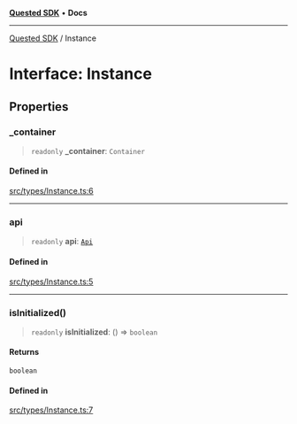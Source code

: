 [**Quested SDK**](../README.md) • **Docs**

***

[Quested SDK](../README.md) / Instance

# Interface: Instance

## Properties

### \_container

> `readonly` **\_container**: `Container`

#### Defined in

[src/types/Instance.ts:6](https://github.com/Quested-io/QuestedSDK/blob/3ff90c0a0f9090e518d0fc8b569b6bd9c3728f32/src/types/Instance.ts#L6)

***

### api

> `readonly` **api**: [`Api`](Api.md)

#### Defined in

[src/types/Instance.ts:5](https://github.com/Quested-io/QuestedSDK/blob/3ff90c0a0f9090e518d0fc8b569b6bd9c3728f32/src/types/Instance.ts#L5)

***

### isInitialized()

> `readonly` **isInitialized**: () => `boolean`

#### Returns

`boolean`

#### Defined in

[src/types/Instance.ts:7](https://github.com/Quested-io/QuestedSDK/blob/3ff90c0a0f9090e518d0fc8b569b6bd9c3728f32/src/types/Instance.ts#L7)
